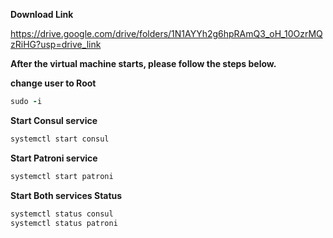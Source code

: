 **Download Link**  <br />

https://drive.google.com/drive/folders/1N1AYYh2g6hpRAmQ3_oH_10OzrMQzRiHG?usp=drive_link

**After the virtual machine starts, please follow the steps below.**

**change user to Root**
```ruby
sudo -i
```
**Start Consul service**

```ruby
systemctl start consul
```

**Start Patroni service**

```ruby
systemctl start patroni
```
**Start Both services Status**
```ruby
systemctl status consul
systemctl status patroni
```

